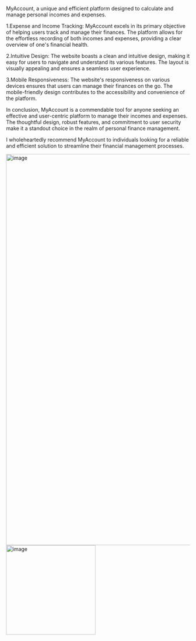 MyAccount, a unique and efficient platform designed to calculate and manage personal incomes and expenses.

1.Expense and Income Tracking: MyAccount excels in its primary objective of helping users track and manage their finances. The platform allows for the effortless recording of both incomes and expenses, providing a clear overview of one's financial health.

2.Intuitive Design: The website boasts a clean and intuitive design, making it easy for users to navigate and understand its various features. The layout is visually appealing and ensures a seamless user experience.

3.Mobile Responsiveness: The website's responsiveness on various devices ensures that users can manage their finances on the go. The mobile-friendly design contributes to the accessibility and convenience of the platform.

In conclusion, MyAccount is a commendable tool for anyone seeking an effective and user-centric platform to manage their incomes and expenses. The thoughtful design, robust features, and commitment to user security make it a standout choice in the realm of personal finance management.

I wholeheartedly recommend MyAccount to individuals looking for a reliable and efficient solution to streamline their financial management processes.

<img width="1070" alt="image" src="https://github.com/298Ron/MyAccount/assets/132360307/b7db678d-6187-49f7-b0b8-23fbfcd65029">


<img width="245" alt="image" src="https://github.com/298Ron/MyAccount/assets/132360307/90356d86-bf86-4b2a-b51c-06fef04a9170">
